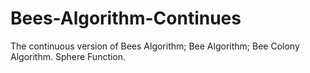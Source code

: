 # Bees-Algorithm-Continues
The continuous version of Bees Algorithm; Bee Algorithm; Bee Colony Algorithm.
Sphere Function.
